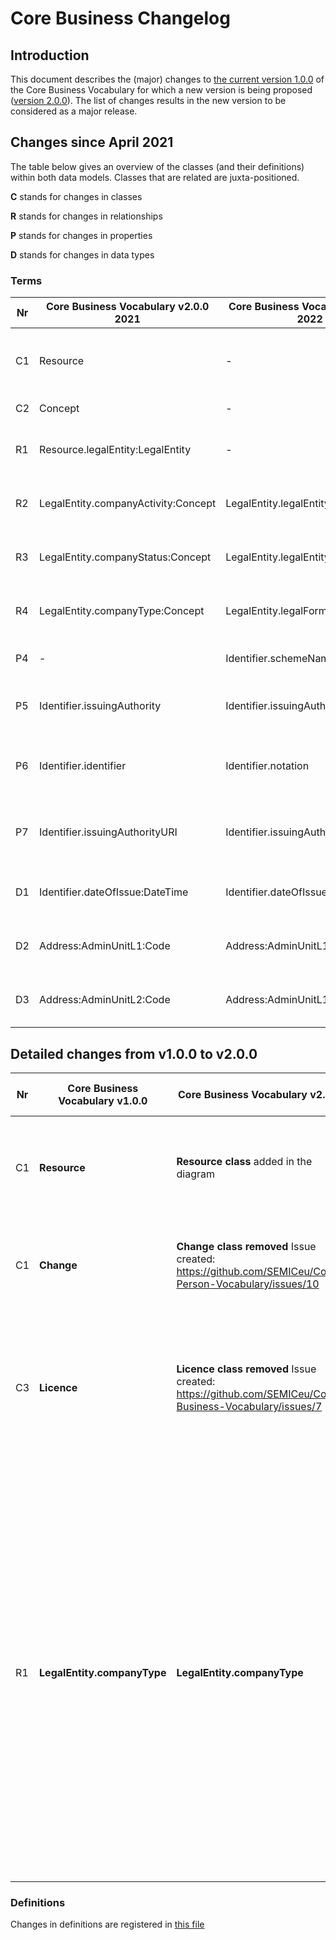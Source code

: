 # Core Business Changelog

## Introduction

This document describes the (major) changes to [the current version 1.0.0](https://github.com/SEMICeu/Core-Business-Vocabulary/tree/master/releases/1.00) of the Core Business Vocabulary for which a new version is being proposed ([version 2.0.0](https://semiceu.github.io/Core-Business-Vocabulary/releases/2.00/)). The list of changes results in the new version to be considered as a major release.

## Changes since April 2021 
The table below gives an overview of the classes (and their definitions) within both data models. Classes that are related are juxta-positioned.

**C** stands for changes in classes

**R** stands for changes in relationships

**P** stands for changes in properties

**D** stands for changes in data types

### Terms

| Nr | Core Business Vocabulary v2.0.0 2021 | Core Business Vocabulary v2.0.0 2022                                | Rationale                                           | GitHub/Change                                                                                                                  |
| -- | ------------------------------------ | ------------------------------------------------------------------- | --------------------------------------------------- | ------------------------------------------------------------------------------------------------------------------------------ |
| C1 | Resource                             | \-                                                                  | deleted as legalEntity relation has been deprecated | [https://github.com/SEMICeu/Core-Business-Vocabulary/issues/13](https://github.com/SEMICeu/Core-Business-Vocabulary/issues/13) |
| C2 | Concept                              | \-                                                                  | made it implicit                                    |                                                                                                                                |
| R1 | Resource.legalEntity:LegalEntity     | \-                                                                  | the relation has been deprecated                    | [https://github.com/SEMICeu/Core-Business-Vocabulary/issues/13](https://github.com/SEMICeu/Core-Business-Vocabulary/issues/13) |
| R2 | LegalEntity.companyActivity:Concept  | LegalEntity.legalEntityActivity:Code                                | renamed company in legalEntity                      | [https://github.com/SEMICeu/Core-Business-Vocabulary/issues/10](https://github.com/SEMICeu/Core-Business-Vocabulary/issues/10) |
| R3 | LegalEntity.companyStatus:Concept    | LegalEntity.legalEntityStatus:Code                                  | renamed company in legalEntity                      |                                                                                                                                |
| R4 | LegalEntity.companyType:Concept      | LegalEntity.legalFormType:Code                                      | renamed company in legalEntity                      | [https://github.com/SEMICeu/Core-Business-Vocabulary/issues/11](https://github.com/SEMICeu/Core-Business-Vocabulary/issues/11) |
| P4 | \-                                   | Identifier.schemeName                                               | Identifiers can be detailed                         |                                                                                                                                |
| P5 | Identifier.issuingAuthority          | Identifier.issuingAuthorityName                                     | Better property readability                         | [https://github.com/SEMICeu/Core-Person-Vocabulary/issues/14](https://github.com/SEMICeu/Core-Person-Vocabulary/issues/14)     |
| P6 | Identifier.identifier                | Identifier.notation                                                 | to better distinguish it from the identifier itself |                                                                                                                                |
| P7 | Identifier.issuingAuthorityURI       | Identifier.issuingAuthorityURI:Agent                                | made it explicit relation toward Agent              |                                                                                                                                |
| D1 | Identifier.dateOfIssue:DateTime      | Identifier.dateOfIssue:Date                                         | the property is more generic                        |                                                                                                                                |
| D2 | Address:AdminUnitL1:Code             | Address:AdminUnitL1:Text                                            | In compliance with W3C location                     | [https://github.com/SEMICeu/Core-Location-Vocabulary/issues/12](https://github.com/SEMICeu/Core-Location-Vocabulary/issues/12) |
| D3 | Address:AdminUnitL2:Code             | Address:AdminUnitL1:Text                                            | In compliance with W3C location                     | [https://github.com/SEMICeu/Core-Location-Vocabulary/issues/12](https://github.com/SEMICeu/Core-Location-Vocabulary/issues/12)

## Detailed changes from v1.0.0 to v2.0.0

| Nr | Core Business Vocabulary v1.0.0 | Core Business Vocabulary v2.0.0 | Rationale | GitHub / Change |
| --- | --- | --- | --- | --- |
| C1 | **Resource** | **Resource class** added in the diagram | To align with the other distributions, the class resource is now represented visually  | Change |
| C1 | **Change** | **Change class removed** Issue created: https://github.com/SEMICeu/Core-Person-Vocabulary/issues/10 | There should be a discussion on Github about the interest of keeping the Change class. | GitHub |
| C3 | **Licence** | **Licence class removed** Issue created: https://github.com/SEMICeu/Core-Business-Vocabulary/issues/7 | There should be a discussion on Github about the interest of keeping the Licence class. And if kept, what properties should it include? | GitHub |
| R1 | **LegalEntity.companyType** | **LegalEntity.companyType** |Is there a need for recommending or listing some controlled vocabularies? If yes, what kind of controlled vocabularies? Existing vocabularies are: (1)[AnaCredit](https://www.ecb.europa.eu/stats/money_credit_banking/anacredit/html/index.en.html) from the European central Bank and one of its [annexes on legal entities per country](https://www.ecb.europa.eu/stats/money/aggregates/anacredit/shared/pdf/List_of_legal_forms.xlsx).  (2)[ISO 20275](https://www.gleif.org/en/about-lei/code-lists/iso-20275-entity-legal-forms-code-list): Entity Legal Forms Code List available in different formats such as [XLS](https://www.gleif.org/content/2-about-lei/7-code-lists/2-iso-20275-entity-legal-forms-code-list/2020-11-19_elf-code-list-v1.3.xlsx). The list also provides names of legal entities per country.| Github |


### Definitions

Changes in definitions are registered in [this file](Changelog_definitions.md)
